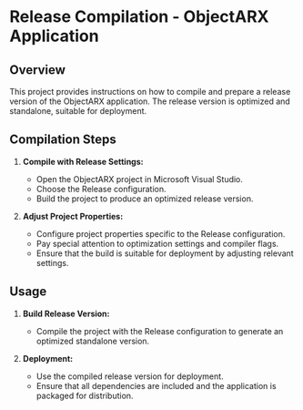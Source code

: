 
# Release Compilation - ObjectARX Application
 
## Overview
 
This project provides instructions on how to compile and prepare a release version of the ObjectARX application. The release version is optimized and standalone, suitable for deployment.
 
## Compilation Steps
 
1. **Compile with Release Settings:**
   - Open the ObjectARX project in Microsoft Visual Studio.
   - Choose the Release configuration.
   - Build the project to produce an optimized release version.
 
2. **Adjust Project Properties:**
   - Configure project properties specific to the Release configuration.
   - Pay special attention to optimization settings and compiler flags.
   - Ensure that the build is suitable for deployment by adjusting relevant settings.
 
## Usage
 
1. **Build Release Version:**
   - Compile the project with the Release configuration to generate an optimized standalone version.
 
2. **Deployment:**
   - Use the compiled release version for deployment.
   - Ensure that all dependencies are included and the application is packaged for distribution.
